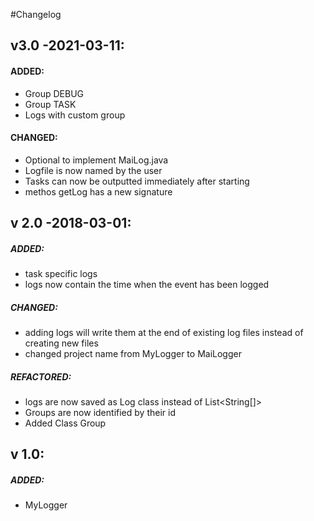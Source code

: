 #Changelog

v3.0 -2021-03-11:
--------
#### ADDED:
- Group DEBUG
- Group TASK
- Logs with custom group

#### CHANGED:
- Optional to implement MaiLog.java
- Logfile is now named by the user
- Tasks can now be outputted immediately after starting
- methos getLog has a new signature

v 2.0 -2018-03-01:
--------
##### ADDED:
- task specific logs
- logs now contain the time when the event has been logged

##### CHANGED:
- adding logs will write them at the end of existing log files instead of creating new files
- changed project name from MyLogger to MaiLogger 

##### REFACTORED:
- logs are now saved as Log class instead of List<String[]>
- Groups are now identified by their id
- Added Class Group

v 1.0:
--------
##### ADDED:
- MyLogger